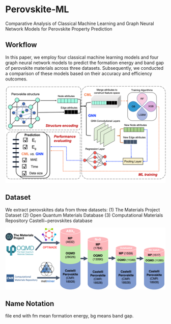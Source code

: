 # Perovskite-ML
Comparative Analysis of Classical Machine Learning and Graph Neural Network Models for Perovskite Property Prediction


## Workflow
In this paper, we employ four classical machine learning models and four graph neural network models to predict the formation energy and band gap of perovskite materials across three datasets. Subsequently, we conducted a comparison of these models based on their accuracy and efficiency outcomes.

![cover](Figures/fig3.png)


## Dataset
We extract perovskites data from three datasets: 
(1) The Materials Project Dataset
(2) Open Quantum Materials Database
(3) Computational Materials Repository Castelli−perovskites database

![cover](Figures/fig1.png)

## Name Notation
file end with fm mean formation energy, bg means band gap.
